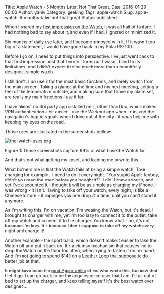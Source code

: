 Title: Apple Watch - 6 Months Later. Not That Great.
Date: 2016-01-29 00:00
Author: yaniv
Category: geeking
Tags: apple-watch
Slug: apple-watch-6-months-later-not-that-great
Status: published

When I shared my [first impression on the
Watch](http://prodissues.com/2015/06/the-watch-first-impressio.html), it
was all hail of fanfare. I had nothing bad to say about it, and even if
I had, I ignored or minimized it.

Six months of daily use later, and I become annoyed with it. If it
wasn't too big of a statement, I would have gone back to my Polar
RS-100.

<!--more-->

Before I go on, I need to put things into perspective. I've just went
back to that first impression post that I wrote. Turns out I wasn't
blind to its limitations, and I didn't expect it to be much more than a
beautifully designed, simple watch.

I still don't. I *do* use it for the most basic functions, and rarely
switch from the main screen. Taking a glance at the time and my next
meeting, getting a feel of the temperature outside, and making sure that
I have my alarm set, are really my main functions I use it for.

I have almost no 3rd party app installed on it, other than Duo, which
makes VPN authentication a bit easier. I use the Workout app when I run,
and the navigation's haptic signals when I drive out of the city - it
*does* help me with keeping my eyes on the road.

Those uses are illustrated in the screenshots bellow:


![the-watch-uses.png](http://media.prodissues.com.s3.amazonaws.com/images/2016/01/the-watch-uses.png)

<span class="figure-number">Figure 1:</span> Those screenshots capture
99% of what I use the Watch for


And that's not what getting my upset, and leading me to write this.

What bothers me is that the Watch fails at being a simple watch. Take
charging for example - I need to do it every night. "You stupid Apple
fanboy, didn't you read the spec before you bought it?". I did. I knew
about it, and yet I've discounted it. I thought it will be as simple as
charging my iPhone. I was wrong - it isn't. Having to take off your
watch, every night, is like a Chinese torture - it impinges you one drop
at a time, until you can't stand it anymore.

As I'm writing this, I'm on vacation. I'm wearing the Watch, but it's
dead. I brought its charger with me, yet I'm too lazy to connect it to
the outlet, take off my watch and connect it to the charger. You know
what - no, it's not because I'm lazy. It's because I don't suppose to
take off my watch every night and charge it!

Another example - the sport band, which doesn't make it easier to take
the Watch off and put it back on. It's a clumsy mechanism that causes me
to drop the Watch on the floor too often, when trying to fasten it on my
hand. And I'm not going to spend $149 on a [Leather
Loop](http://www.apple.com/shop/product/MLHL2/42mm-midnight-blue-leather-loop-medium)
that suppose to do better job at that.

It might have been the [post
Apple-ohilic](http://prodissues.com/2015/12/i-can-live-without-a-mac.html)
of me who wrote this, but now that I let it go, I can go back to be the
acquiescence user that I am. I'll go out of bed to set up the charger,
and keep telling myself it's the best watch ever designed...
